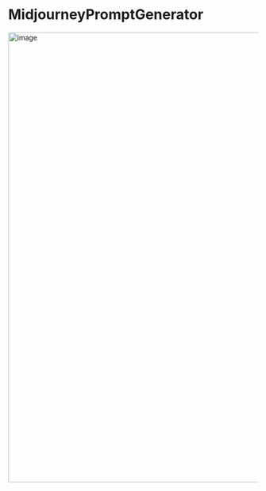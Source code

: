 # MidjourneyPromptGenerator


<img width="1166" height="908" alt="image" src="https://github.com/user-attachments/assets/f97be114-1f48-4ccc-96ef-dc1e8729c46c" />
